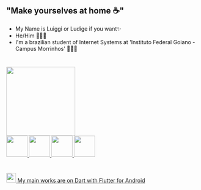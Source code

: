 
## "Make yourselves at home ☕"
- My Name is Luiggi or Ludige if you want✨
- He/Him 👨🏻‍💻
- I'm a brazilian student of Internet Systems at 'Instituto Federal Goiano - Campus Morrinhos' 🙋🏻‍♂️
#
<div>
<a href="https://github.com/ludige">
<img loading="lazy" height="180em" src="https://github-readme-stats.vercel.app/api/top-langs/?username=ludige&layout=compact&langs_count=7&theme=dracula"/>
  <div> <img loading="lazy" src="https://cdn.jsdelivr.net/gh/devicons/devicon/icons/java/java-original-wordmark.svg" width="55" height="55"/>   
 <img loading="lazy" src="https://cdn.jsdelivr.net/gh/devicons/devicon/icons/javascript/javascript-original.svg" width="55" height="55"/>    
<img loading="lazy" src="https://cdn.jsdelivr.net/gh/devicons/devicon/icons/nodejs/nodejs-original-wordmark.svg" width="55" height="55"/>   
 <img loading="lazy" src="https://cdn.jsdelivr.net/gh/devicons/devicon/icons/python/python-plain.svg" width="55" height="55"/>  

</div>
</div>

#
<img loading="lazy" src="https://cdn.jsdelivr.net/gh/devicons/devicon/icons/flutter/flutter-original.svg" width="25" height="25"/> My main works are on Dart with Flutter for Android


